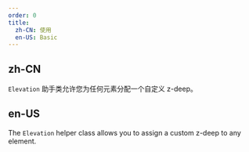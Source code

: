 ```yaml
---
order: 0
title:
  zh-CN: 使用
  en-US: Basic
---
```


## zh-CN

`Elevation` 助手类允许您为任何元素分配一个自定义 z-deep。

## en-US

The `Elevation` helper class allows you to assign a custom z-deep to any element.